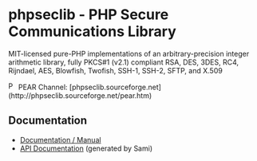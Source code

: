 # phpseclib - PHP Secure Communications Library

MIT-licensed pure-PHP implementations of an arbitrary-precision integer
arithmetic library, fully PKCS#1 (v2.1) compliant RSA, DES, 3DES, RC4, Rijndael,
AES, Blowfish, Twofish, SSH-1, SSH-2, SFTP, and X.509

<img src="http://phpseclib.sourceforge.net/pear-icon.png" alt="PEAR Channel" width="16" height="16">
PEAR Channel: [phpseclib.sourceforge.net](http://phpseclib.sourceforge.net/pear.htm)

## Documentation

* [Documentation / Manual](http://phpseclib.sourceforge.net/)
* [API Documentation](http://phpseclib.bantux.org/api/master/) (generated by Sami)
